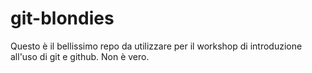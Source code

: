 # git-blondies

Questo è il bellissimo repo da utilizzare per il workshop di introduzione all'uso di git e github. Non è vero.
